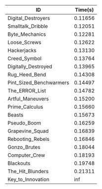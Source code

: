 |ID|Time(s)|
|-|-|
|Digital_Destroyers|0.11656|
|Smalltalk_Dribble|0.12051|
|Byte_Mechanics|0.12281|
|Loose_Screws|0.12622|
|Hackerjacks|0.13130|
|Creed_Symbol|0.13764|
|Digitally_Destroyed|0.13965|
|Rug_Heed_Bend|0.14308|
|Pint_Sized_Benchwarmers|0.14497|
|The_ERROR_List|0.14782|
|Artful_Maneuvers|0.15200|
|Prime_Calculus|0.15660|
|Beasts|0.15673|
|Pseudo_Boom|0.16259|
|Grapevine_Squad|0.16839|
|Rebooting_Rebels|0.16846|
|Gonzo_Brutes|0.18044|
|Computer_Crew|0.18193|
|Blackouts|0.19748|
|The_Hit_Blunders|0.21311|
|Key_to_Innovation|inf|
